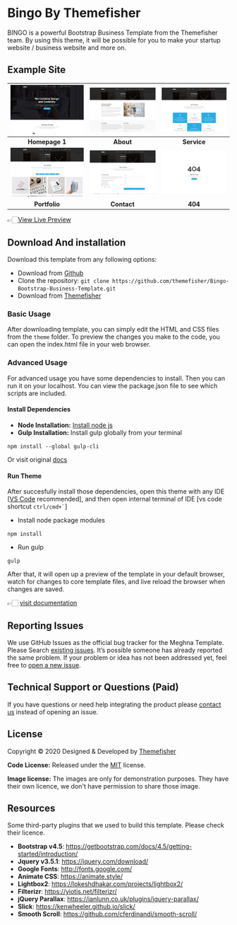 # Bingo By Themefisher
BINGO is a powerful Bootstrap Business Template from the Themefisher team. By using this theme, it will be possible for you to make your startup website / business website and more on.


<!-- demo -->
## Example Site
| [![](screenshots/homepage.png)](https://demo.themefisher.com/themefisher/bingo/) | [![](screenshots/about.png)](https://demo.themefisher.com/themefisher/bingo/about.html) | [![](screenshots/service.png)](https://demo.themefisher.com/themefisher/bingo/service.html) |
|:---:|:---:|:---:|
| **Homepage 1**  | **About**  | **Service**  |
| [![](screenshots/portfolio.png)](https://demo.themefisher.com/themefisher/bingo/portfolio.html) | [![](screenshots/contact.png)](https://demo.themefisher.com/themefisher/bingo/contact.html) | [![](screenshots/404.png)](https://demo.themefisher.com/themefisher/bingo/404.html) |
| **Portfolio** | **Contact** | **404** |

👉🏻[View Live Preview](https://demo.themefisher.com/themefisher/bingo/)


<!-- download -->
## Download And installation
Download this template from any following options:

* Download from [Github](https://github.com/themefisher/Bingo-Bootstrap-Business-Template/archive/master.zip)
* Clone the repository: `git clone https://github.com/themefisher/Bingo-Bootstrap-Business-Template.git`
* Download from [Themefisher](https://themefisher.com/products/bingo-bootstrap-business-template/)


<!-- installation -->
### Basic Usage
After downloading template, you can simply edit the HTML and CSS files from the `theme` folder. To preview the changes you make to the code, you can open the index.html file in your web browser.

### Advanced Usage
For advanced usage you have some dependencies to install. Then you can run it on your localhost. You can view the package.json file to see which scripts are included.

#### Install Dependencies
* **Node Installation:** [Install node js](https://nodejs.org/en/download/)
* **Gulp Installation:** Install gulp globally from your terminal 
```
npm install --global gulp-cli
```
Or visit original [docs](https://gulpjs.com/docs/en/getting-started/quick-start)

#### Run Theme
After succesfully install those dependencies, open this theme with any IDE [[VS Code](https://code.visualstudio.com/) recommended], and then open internal terminal of IDE [vs code shortcut <code>ctrl/cmd+\`</code>]

* Install node package modules
```
npm install
```
* Run gulp
```
gulp
```
After that, it will open up a preview of the template in your default browser, watch for changes to core template files, and live reload the browser when changes are saved.

👉🏻 [visit documentation](https://docs.themefisher.com/bingo/)


<!-- reporting issue -->
## Reporting Issues
We use GitHub Issues as the official bug tracker for the Meghna Template. Please Search [existing issues](https://github.com/themefisher/Bingo-Bootstrap-Business-Template/issues). It’s possible someone has already reported the same problem.
If your problem or idea has not been addressed yet, feel free to [open a new issue](https://github.com/themefisher/Bingo-Bootstrap-Business-Template/issues).

<!-- support -->
## Technical Support or Questions (Paid)
If you have questions or need help integrating the product please [contact us](mailto:mehedi@themefisher.com) instead of opening an issue.

<!-- licence -->
## License
Copyright &copy; 2020 Designed & Developed by [Themefisher](https://themefisher.com)

**Code License:** Released under the [MIT](https://github.com/themefisher/Bingo-Bootstrap-Business-Template/blob/master/LICENSE) license.

**Image license:** The images are only for demonstration purposes. They have their own licence, we don't have permission to share those image.

<!-- resources -->
## Resources
Some third-party plugins that we used to build this template. Please check their licence.
* **Bootstrap v4.5**: https://getbootstrap.com/docs/4.5/getting-started/introduction/
* **Jquery v3.5.1**: https://jquery.com/download/
* **Google Fonts**: http://fonts.google.com/
* **Animate CSS**: https://animate.style/
* **Lightbox2**: https://lokeshdhakar.com/projects/lightbox2/
* **Filterizr**: https://yiotis.net/filterizr/
* **jQuery Parallax**: https://ianlunn.co.uk/plugins/jquery-parallax/
* **Slick**: https://kenwheeler.github.io/slick/
* **Smooth Scroll**: https://github.com/cferdinandi/smooth-scroll/